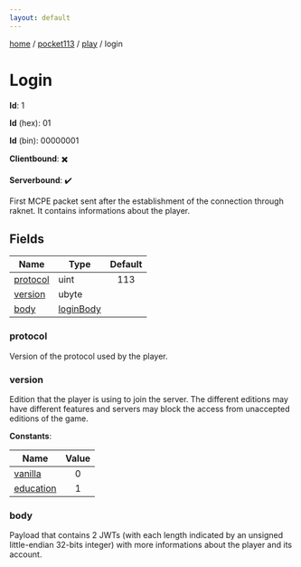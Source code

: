 ```yaml
---
layout: default
---
```


[home](/)  /  [pocket113](/protocol/pocket113)  /  [play](/protocol/pocket113/play)  /  login

# Login

**Id**: 1

**Id** (hex): 01

**Id** (bin): 00000001

**Clientbound**: ✖️

**Serverbound**: ✔️

First MCPE packet sent after the establishment of the connection through raknet. It contains informations about the player.

## Fields

Name | Type | Default
---|---|:---:
[protocol](#protocol) | uint | 113
[version](#version) | ubyte | 
[body](#body) | [loginBody](/protocol/pocket113/types/login-body) | 

### protocol

Version of the protocol used by the player.

### version

Edition that the player is using to join the server. The different editions may have different features and servers may block the access from unaccepted editions of the game.

**Constants**:

Name | Value
---|:---:
[vanilla](version_vanilla) | 0
[education](version_education) | 1

### body

Payload that contains 2 JWTs (with each length indicated by an unsigned little-endian 32-bits integer) with more informations about the player and its account.
